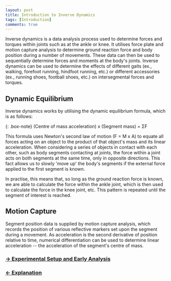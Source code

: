 ```yaml
---
layout: post
title: Introduction to Inverse Dynamics
tags: [Introduction]
comments: true
---
```


Inverse dynamics is a data analysis process used to determine forces and torques within joints such as at the ankle or knee. It utilises force plate and motion capture analysis to determine ground reaction force and body position during a number of movements. These data can then be used to sequentially determine forces and moments at the body's joints. Inverse dynamics can be used to determine the effects of different gaits (ex., walking, forefoot running, hindfoot running, etc.) or different accessories (ex., running shoes, football shoes, etc.) on intersegmental forces and torques.

## Dynamic Equilibrium

Inverse dynamics works by utilising the dynamic equilibrium formula, which is as follows:

{: .box-note}
(Centre of mass acceleration) x (Segment mass) = ΣF

This formula uses Newton's second law of motion (F = M x A) to equate all forces acting on an object to the product of that object's mass and its linear acceleration. When considering a series of objects in contact with each other, such as body segments contacting at joints, the force within a joint acts on both segments at the same time, only in opposite directions. This fact allows us to slowly 'move up' the body's segments if the external force applied to the first segment is known.

In practise, this means that, so long as the ground reaction force is known, we are able to calculate the force within the ankle joint, which is then used to calculate the force in the knee joint, etc. This pattern is repeated until the segment of interest is reached. 

## Motion Capture

Segment position data is supplied by motion capture analysis, which records the position of various reflective markers set upon the segment during a movement. As acceleration is the second derivative of position relative to time, numerical differentiation can be used to determine linear acceleration -- the acceleration of the segment's centre of mass. 


### [→ Experimental Setup and Early Analysis](https://tudor-muresan.github.io/2023-04-10-setup/)

### [← Explanation](https://tudor-muresan.github.io/2023-04-11-project-explanation/)
